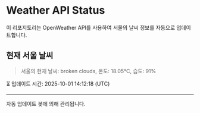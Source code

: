 
# Weather API Status

이 리포지토리는 OpenWeather API를 사용하여 서울의 날씨 정보를 자동으로 업데이트합니다.

## 현재 서울 날씨
> 서울의 현재 날씨: broken clouds, 온도: 18.05°C, 습도: 91%

⏳ 업데이트 시간: 2025-10-01 14:12:18 (UTC)

---
자동 업데이트 봇에 의해 관리됩니다.
